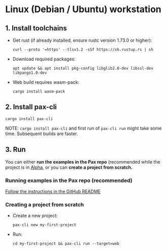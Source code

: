 # Linux (Debian / Ubuntu) workstation

## 1. Install toolchains

- Get rust (if already installed, ensure rustc version 1.73.0 or higher):

  `curl --proto '=https' --tlsv1.2 -sSf https://sh.rustup.rs | sh`

- Download required packages:

  `apt update && apt install pkg-config libglib2.0-dev libssl-dev libpango1.0-dev`

- Web build requires wasm-pack: 

  `cargo install wasm-pack`

## 2. Install pax-cli

  `cargo install pax-cli`

  NOTE: `cargo install pax-cli` and first run of `pax-cli run` might take some time.  Subsequent builds are faster.

## 3. Run

You can either **run the examples in the Pax repo** (recommended while the project is in [Alpha](https://github.com/paxengine/pax?tab=readme-ov-file#status), or you can **create a project from scratch.**

### Running examples in the Pax repo (recommended)
[Follow the instructions in the GitHub README](https://github.com/paxengine/pax?tab=readme-ov-file#examples)

### Creating a project from scratch

- Create a new project:

  `pax-cli new my-first-project`

- Run: 

  `cd my-first-project && pax-cli run --target=web`
